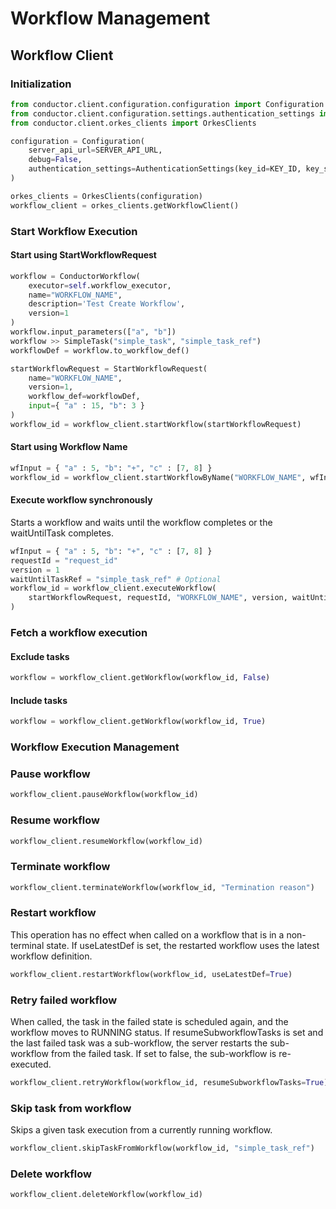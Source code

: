 # Workflow Management

## Workflow Client

### Initialization
```python
from conductor.client.configuration.configuration import Configuration
from conductor.client.configuration.settings.authentication_settings import AuthenticationSettings
from conductor.client.orkes_clients import OrkesClients

configuration = Configuration(
    server_api_url=SERVER_API_URL,
    debug=False,
    authentication_settings=AuthenticationSettings(key_id=KEY_ID, key_secret=KEY_SECRET)
)

orkes_clients = OrkesClients(configuration)
workflow_client = orkes_clients.getWorkflowClient()
```

### Start Workflow Execution

#### Start using StartWorkflowRequest
```python
workflow = ConductorWorkflow(
    executor=self.workflow_executor,
    name="WORKFLOW_NAME",
    description='Test Create Workflow',
    version=1
)
workflow.input_parameters(["a", "b"])
workflow >> SimpleTask("simple_task", "simple_task_ref")
workflowDef = workflow.to_workflow_def()

startWorkflowRequest = StartWorkflowRequest(
    name="WORKFLOW_NAME",
    version=1,
    workflow_def=workflowDef,
    input={ "a" : 15, "b": 3 }
)
workflow_id = workflow_client.startWorkflow(startWorkflowRequest)
```

#### Start using Workflow Name
```python
wfInput = { "a" : 5, "b": "+", "c" : [7, 8] }
workflow_id = workflow_client.startWorkflowByName("WORKFLOW_NAME", wfInput)
```

#### Execute workflow synchronously
Starts a workflow and waits until the workflow completes or the waitUntilTask completes.
```python
wfInput = { "a" : 5, "b": "+", "c" : [7, 8] }
requestId = "request_id"
version = 1
waitUntilTaskRef = "simple_task_ref" # Optional
workflow_id = workflow_client.executeWorkflow(
    startWorkflowRequest, requestId, "WORKFLOW_NAME", version, waitUntilTaskRef
)
```

### Fetch a workflow execution

#### Exclude tasks
```python
workflow = workflow_client.getWorkflow(workflow_id, False)
```

#### Include tasks
```python
workflow = workflow_client.getWorkflow(workflow_id, True)
```

### Workflow Execution Management

### Pause workflow
```python
workflow_client.pauseWorkflow(workflow_id)
```

### Resume workflow
```python
workflow_client.resumeWorkflow(workflow_id)
```

### Terminate workflow
```python
workflow_client.terminateWorkflow(workflow_id, "Termination reason")
```

### Restart workflow
This operation has no effect when called on a workflow that is in a non-terminal state. If useLatestDef is set, the restarted workflow uses the latest workflow definition.
```python
workflow_client.restartWorkflow(workflow_id, useLatestDef=True)
```

### Retry failed workflow
When called, the task in the failed state is scheduled again, and the workflow moves to RUNNING status. If resumeSubworkflowTasks is set and the last failed task was a sub-workflow, the server restarts the sub-workflow from the failed task. If set to false, the sub-workflow is re-executed.
```python
workflow_client.retryWorkflow(workflow_id, resumeSubworkflowTasks=True)
```

### Skip task from workflow
Skips a given task execution from a currently running workflow.
```python
workflow_client.skipTaskFromWorkflow(workflow_id, "simple_task_ref")
```

### Delete workflow
```python
workflow_client.deleteWorkflow(workflow_id)
```


